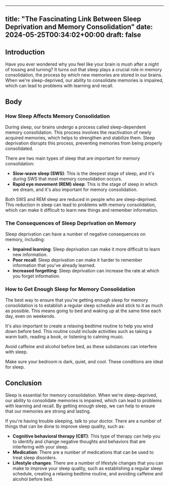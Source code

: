 
---
title: "The Fascinating Link Between Sleep Deprivation and Memory Consolidation"
date: 2024-05-25T00:34:02+00:00
draft: false
---

## Introduction

Have you ever wondered why you feel like your brain is mush after a night of tossing and turning? It turns out that sleep plays a crucial role in memory consolidation, the process by which new memories are stored in our brains. When we're sleep-deprived, our ability to consolidate memories is impaired, which can lead to problems with learning and recall.

## Body

### How Sleep Affects Memory Consolidation

During sleep, our brains undergo a process called sleep-dependent memory consolidation. This process involves the reactivation of newly acquired memories, which helps to strengthen and stabilize them. Sleep deprivation disrupts this process, preventing memories from being properly consolidated.

There are two main types of sleep that are important for memory consolidation:

- **Slow-wave sleep (SWS)**: This is the deepest stage of sleep, and it's during SWS that most memory consolidation occurs.
- **Rapid eye movement (REM) sleep**: This is the stage of sleep in which we dream, and it's also important for memory consolidation.

Both SWS and REM sleep are reduced in people who are sleep-deprived. This reduction in sleep can lead to problems with memory consolidation, which can make it difficult to learn new things and remember information.

### The Consequences of Sleep Deprivation on Memory

Sleep deprivation can have a number of negative consequences on memory, including:

- **Impaired learning**: Sleep deprivation can make it more difficult to learn new information.
- **Poor recall**: Sleep deprivation can make it harder to remember information that you've already learned.
- **Increased forgetting**: Sleep deprivation can increase the rate at which you forget information.

### How to Get Enough Sleep for Memory Consolidation

The best way to ensure that you're getting enough sleep for memory consolidation is to establish a regular sleep schedule and stick to it as much as possible. This means going to bed and waking up at the same time each day, even on weekends.

It's also important to create a relaxing bedtime routine to help you wind down before bed. This routine could include activities such as taking a warm bath, reading a book, or listening to calming music.

Avoid caffeine and alcohol before bed, as these substances can interfere with sleep.

Make sure your bedroom is dark, quiet, and cool. These conditions are ideal for sleep.

## Conclusion

Sleep is essential for memory consolidation. When we're sleep-deprived, our ability to consolidate memories is impaired, which can lead to problems with learning and recall. By getting enough sleep, we can help to ensure that our memories are strong and lasting.

If you're having trouble sleeping, talk to your doctor. There are a number of things that can be done to improve sleep quality, such as:

- **Cognitive behavioral therapy (CBT)**: This type of therapy can help you to identify and change negative thoughts and behaviors that are interfering with your sleep.
- **Medication**: There are a number of medications that can be used to treat sleep disorders.
- **Lifestyle changes**: There are a number of lifestyle changes that you can make to improve your sleep quality, such as establishing a regular sleep schedule, creating a relaxing bedtime routine, and avoiding caffeine and alcohol before bed.